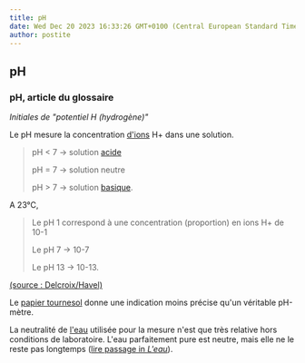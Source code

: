 ```yaml
---
title: pH
date: Wed Dec 20 2023 16:33:26 GMT+0100 (Central European Standard Time)
author: postite
---
```


## pH
### pH, article du glossaire
 _Initiales de "potentiel H (hydrogène)"_

Le pH mesure la concentration [d'ions](ion.html) H+ dans une solution.

> pH < 7 -> solution [acide](acides.html)
> 
> pH = 7 -> solution neutre
> 
> pH > 7 -> solution [basique](base.html).

A 23°C,

> Le pH 1 correspond à une concentration (proportion) en ions H+ de 10\-1
> 
> Le pH 7 -> 10\-7
> 
> Le pH 13 -> 10\-13.

[(source : Delcroix/Havel)](livres.html#delcroix)

Le [papier tournesol](ph.html#papierdetournesol) donne une indication moins précise qu'un véritable pH-mètre.

La neutralité de [l'eau](eau.html) utilisée pour la mesure n'est que très relative hors conditions de laboratoire. L'eau parfaitement pure est neutre, mais elle ne le reste pas longtemps ([lire passage in _L'eau_](eau.html#purepaslongtemps)).

